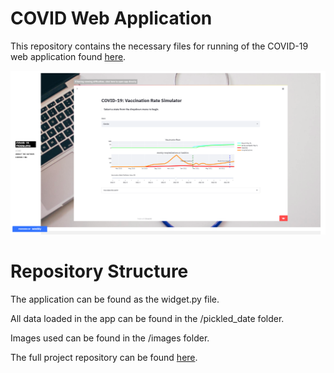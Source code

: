 # COVID Web Application

This repository contains the necessary files for running of the COVID-19 web application found [here](https://covidmodellingproject.weebly.com/).

![web_app_screenshot.png](https://github.com/ismizu/covid_web_app/blob/main/images/web_app_screenshot.png)

# Repository Structure

The application can be found as the widget.py file.

All data loaded in the app can be found in the /pickled_date folder.

Images used can be found in the /images folder.

The full project repository can be found [here](https://github.com/ismizu/Time_Series_Modeling_Covid_Vax).
